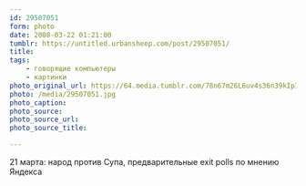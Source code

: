 ```yaml
---
id: 29507051
form: photo
date: 2008-03-22 01:21:00
tumblr: https://untitled.urbansheep.com/post/29507051/
title:
tags:
    - говорящие компьютеры
    - картинки
photo_original_url: https://64.media.tumblr.com/78n67m26L6uv4s36n39kIpIQ_500.jpg
photo: /media/29507051.jpg
photo_caption: 
photo_source:
photo_source_url:
photo_source_title:

---
```


<p>21 марта: народ против Супа, предварительные exit polls по мнению Яндекса</p>
